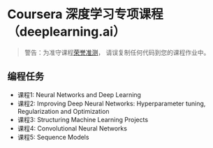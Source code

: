 # Coursera 深度学习专项课程（deeplearning.ai）

> 警告：为准守课程[荣誉准测](https://www.coursera.org/learn/neural-networks-deep-learning/supplement/muGtL/deep-learning-honor-code)，
> 请误复制任何代码到您的课程作业中。

## 编程任务

- 课程1: Neural Networks and Deep Learning
- 课程2: Improving Deep Neural Networks: Hyperparameter tuning, Regularization and Optimization
- 课程3: Structuring Machine Learning Projects
- 课程4: Convolutional Neural Networks
- 课程5: Sequence Models
